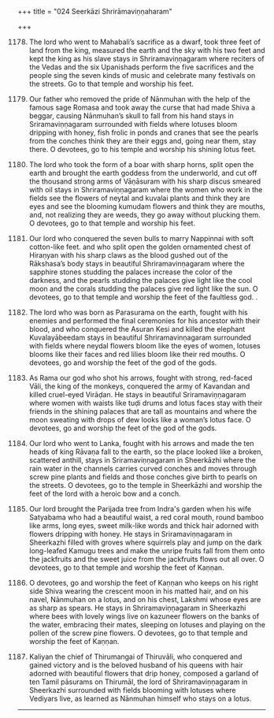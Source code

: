 +++
title = "024 Seerkāzi Shrirāmaviṇṇaharam"

+++

1178. The lord who went to Mahabali’s sacrifice as a dwarf,
      took three feet of land from the king,
      measured the earth and the sky with his two feet
      and kept the king as his slave
      stays in Shriramaviṇṇagaram
      where reciters of the Vedas and the six Upanishads
      perform the five sacrifices
      and the people sing the seven kinds of music
      and celebrate many festivals on the streets.
      Go to that temple and worship his feet.

1179. Our father who removed the pride of Nānmuhan
      with the help of the famous sage Romasa
      and took away the curse that had made Shiva a beggar,
      causing Nānmuhan’s skull to fall from his hand
      stays in Sriramaviṇṇagaram surrounded with fields
      where lotuses bloom dripping with honey, fish frolic in ponds
      and cranes that see the pearls from the conches
      think they are their eggs and, going near them, stay there.
      O devotees, go to his temple and worship his shining lotus feet.

1180. The lord who took the form of a boar with sharp horns,
      split open the earth and brought the earth goddess from the underworld,
      and cut off the thousand strong arms
      of Vāṇāsuram with his sharp discus smeared with oil
      stays in Shriramaviṇṇagaram
      where the women who work in the fields
      see the flowers of neytal and kuvalai plants and think they are eyes
      and see the blooming kumudam flowers and think they are mouths,
      and, not realizing they are weeds,
      they go away without plucking them.
      O devotees, go to that temple and worship his feet.

1181. Our lord who conquered the seven bulls to marry Nappinnai
      with soft cotton-like feet.
      and who split open the golden ornamented chest of Hiraṇyan
      with his sharp claws as the blood gushed out of the Rākshasa’s body
      stays in beautiful Shriramavinṇagaram
      where the sapphire stones studding the palaces
      increase the color of the darkness,
      and the pearls studding the palaces
      give light like the cool moon
      and the corals studding the palaces
      give red light like the sun.
      O devotees, go to that temple and worship the feet of the faultless god. .

1182. The lord who was born as Parasurama on the earth,
      fought with his enemies and performed the final ceremonies
      for his ancestor with their blood,
      and who conquered the Asuran Kesi
      and killed the elephant Kuvalayābeedam
      stays in beautiful Shriramavinṇagaram
      surrounded with fields
      where neydal flowers bloom like the eyes of women, lotuses blooms like their faces
      and red lilies bloom like their red mouths.
      O devotees, go and worship the feet of the god of the gods.

1183. As Rama our god who shot his arrows,
      fought with strong, red-faced Vāli, the king of the monkeys,
      conquered the army of Kavandan and killed cruel-eyed Virāḍan.
      He stays in beautiful Sriramaviṇṇagaram
      where women with waists like tuḍi drums and lotus faces
      stay with their friends in the shining palaces that are tall as mountains
      and where the moon sweating with drops of dew
      looks like a woman’s lotus face.
      O devotees, go and worship the feet of the god of the gods.

1184. Our lord who went to Lanka, fought with his arrows
      and made the ten heads of king Rāvaṇa fall to the earth,
      so the place looked like a broken, scattered anthill,
      stays in Sriramaviṇṇagaram in Sheerkāzhi
      where the rain water in the channels carries curved conches
      and moves through screw pine plants and fields
      and those conches give birth to pearls on the streets.
      O devotees, go to the temple in Sheerkāzhi and worship the feet
      of the lord with a heroic bow and a conch.

1185. Our lord brought the Parijada tree from Indra's garden
      when his wife Satyabama who had a beautiful waist,
      a red coral mouth, round bamboo like arms, long eyes, sweet milk-like words
      and thick hair adorned with flowers dripping with honey.
      He stays in Sriramaviṇṇagaram in Sheerkazhi
      filled with groves where squirrels play and jump on the dark long-leafed Kamugu trees
      and make the unripe fruits fall from them onto the jackfruits
      and the sweet juice from the jackfruits flows out all over.
      O devotees, go to that temple and worship the feet of Kaṇṇan.

1186. O devotees, go and worship the feet of Kaṇṇan
      who keeps on his right side Shiva
      wearing the crescent moon in his matted hair,
      and on his navel, Nānmuhan on a lotus,
      and on his chest, Lakshmi whose eyes are as sharp as spears.
      He stays in Shriramaviṇṇagaram in Sheerkazhi
      where bees with lovely wings live on kazuneer flowers
      on the banks of the water, embracing their mates,
      sleeping on lotuses and playing on the pollen of the screw pine flowers.
      O devotees, go to that temple and worship the feet of Kaṇṇan.

1187. Kaliyan the chief of Thirumangai of Thiruvāli,
      who conquered and gained victory
      and is the beloved husband of his queens
      with hair adorned with beautiful flowers that drip honey,
      composed a garland of ten Tamil pāsurams on Thirumāl,
      the lord of Shriramaviṇṇagaram in Sheerkazhi
      surrounded with fields blooming with lotuses where Vediyars live,
      as learned as Nānmuhan himself who stays on a lotus.
----------
